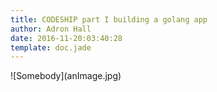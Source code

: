 ```yaml
---
title: CODESHIP part I building a golang app
author: Adron Hall
date: 2016-11-20:03:40:28
template: doc.jade
---
```

<div class="image float-left">
    ![Somebody](anImage.jpg)
</div>
